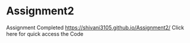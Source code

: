 # Assignment2
Assignment Completed
https://shivani3105.github.io/Assignment2/ Click here for quick access the Code
